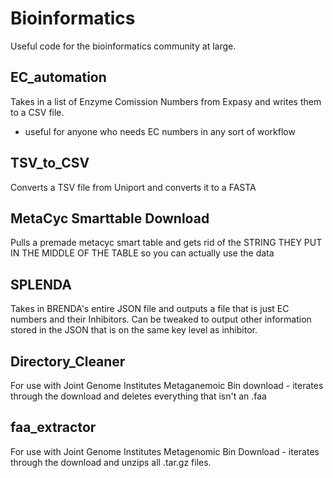 # Bioinformatics 
Useful code for the bioinformatics community at large. 

## EC_automation 
Takes in a list of Enzyme Comission Numbers from Expasy and writes them to a CSV file. 
  - useful for anyone who needs EC numbers in any sort of workflow

## TSV_to_CSV 
Converts a TSV file from Uniport and converts it to a FASTA

## MetaCyc Smarttable Download 
Pulls a premade metacyc smart table and gets rid of the STRING THEY PUT IN THE MIDDLE OF THE TABLE so you can actually use the data

## SPLENDA
Takes in BRENDA's entire JSON file and outputs a file that is just EC numbers and their Inhibitors. Can be tweaked to output other information stored in the JSON that is on the same key level as inhibitor. 

## Directory_Cleaner
For use with Joint Genome Institutes Metaganemoic Bin download - iterates through the download and deletes everything that isn't an .faa

## faa_extractor
For use with Joint Genome Institutes Metagenomic Bin Download - iterates through the download and unzips all .tar.gz files. 
